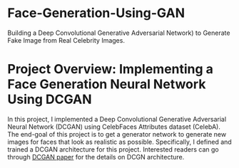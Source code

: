 # Face-Generation-Using-GAN
Building a Deep Convolutional Generative Adversarial Network) to Generate Fake Image from Real Celebrity Images.

# Project Overview: Implementing a Face Generation Neural Network Using DCGAN
In this project, I implemented a Deep Convolutional Generative Adversarial Neural Network (DCGAN) using CelebFaces Attributes dataset (CelebA). The end-goal of this project is to get a generator network to generate new images for faces that look as realistic as possible.
Specifically, I defined and trained a DCGAN architecture for this project. Interested readers can go through [DCGAN paper](https://arxiv.org/pdf/1511.06434.pdf%C3) for the details on DCGN architecture.


